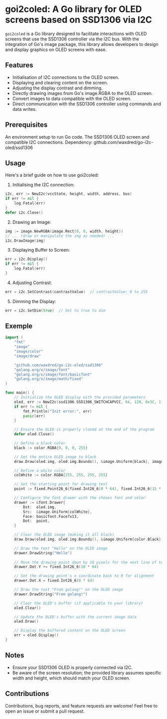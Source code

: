 # goi2coled: A Go library for OLED screens based on SSD1306 via I2C

`goi2coled` is a Go library designed to facilitate interactions with OLED screens that use the SSD1306 controller via the I2C bus. With the integration of Go's image package, this library allows developers to design and display graphics on OLED screens with ease.

## Features
- Initialisation of I2C connections to the OLED screen.
- Displaying and clearing content on the screen.
- Adjusting the display contrast and dimming.
- Directly drawing images from Go's image.RGBA to the OLED screen.
- Convert images to data compatible with the OLED screen.
- Direct communication with the SSD1306 controller using commands and data writes.

## Prerequisites
An environment setup to run Go code.
The SSD1306 OLED screen and compatible I2C connections.
Dependency: github.com/waxdred/go-i2c-oled/ssd1306

## Usage
Here's a brief guide on how to use goi2coled:

1) Initialising the I2C connection:
```go
i2c, err := NewI2c(vccState, height, width, address, bus)
if err != nil {
    log.Fatal(err)
}
defer i2c.Close()
```

2) Drawing an Image:
```go
img := image.NewRGBA(image.Rect(0, 0, width, height))
// ... (draw or manipulate the img as needed) ...
i2c.DrawImage(img)
```

3) Displaying Buffer to Screen:
```go
err = i2c.Display()
if err != nil {
    log.Fatal(err)
}
```

4) Adjusting Contrast:
```go
err = i2c.SetContrast(contrastValue)  // contrastValue: 0 to 255
```

5) Dimming the Display:
```go
err = i2c.SetDim(true)  // Set to true to dim
```

## Exemple
```go
import (
	"fmt"
	"image"
	"image/color"
	"image/draw"

	"github.com/waxdred/go-i2c-oled/ssd1306"
	"golang.org/x/image/font"
	"golang.org/x/image/font/basicfont"
	"golang.org/x/image/math/fixed"
)

func main() {
    // Initialize the OLED display with the provided parameters
	oled, err := NewI2c(ssd1306.SSD1306_SWITCHCAPVCC, 64, 128, 0x3C, 1)
	if err != nil {
		fmt.Println("Init error:", err)
		panic(err)
	}

    // Ensure the OLED is properly closed at the end of the program
	defer oled.Close()

    // Define a black color
	black := color.RGBA{0, 0, 0, 255}

    // Set the entire OLED image to black
	draw.Draw(oled.img, oled.img.Bounds(), &image.Uniform{black}, image.Point{}, draw.Src)

    // Define a white color
	colWhite := color.RGBA{255, 255, 255, 255}

    // Set the starting point for drawing text
	point := fixed.Point26_6{fixed.Int26_6(0 * 64), fixed.Int26_6(15 * 64)} // x = 0, y = 15

    // Configure the font drawer with the chosen font and color
	drawer := &font.Drawer{
		Dst:  oled.img,
		Src:  &image.Uniform{colWhite},
		Face: basicfont.Face7x13,
		Dot:  point,
	}

    // Clear the OLED image (making it all black)
	draw.Draw(oled.img, oled.img.Bounds(), &image.Uniform{color.Black}, image.Point{}, draw.Src)

    // Draw the text "Hello" on the OLED image
	drawer.DrawString("Hello")
    
    // Move the drawing point down by 10 pixels for the next line of text
	drawer.Dot.Y += fixed.Int26_6(10 * 64)

    // Set the drawing point's x coordinate back to 0 for alignment
	drawer.Dot.X = fixed.Int26_6(0 * 64)

    // Draw the text "From golang!" on the OLED image
	drawer.DrawString("From golang!")

    // Clear the OLED's buffer (if applicable to your library)
	oled.Clear()

    // Update the OLED's buffer with the current image data
	oled.Draw()

    // Display the buffered content on the OLED screen
	err = oled.Display()
}
```

## Notes
- Ensure your SSD1306 OLED is properly connected via I2C.
- Be aware of the screen resolution; the provided library assumes specific width and height, which should match your OLED screen.

## Contributions
Contributions, bug reports, and feature requests are welcome! Feel free to open an issue or submit a pull request.

